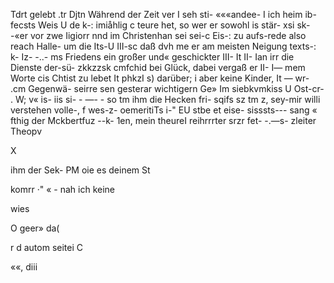 Tdrt gelebt
.tr Djtn
Während der Zeit ver I seh sti- «««andee- I
ich heim ib- fecsts Weis U de k-: imiåhlig c
teure het, so wer er sowohl is stär- xsi sk- -«er vor zwe
Iigiorr nnd im Christenhan sei sei-c Eis-: zu aufs-rede
also reach Halle- um die Its-U III-sc daß dvh me
er am meisten Neigung texts-: k- Iz- -..- ms Friedens
ein großer und« geschickter III- It II-
Ian irr die Dienste der-sü- zkkzzsk cmfchid bei
Glück, dabei vergaß er II- I— mem Worte
cis Chtist zu lebet It phkzI s) darüber; i
aber keine Kinder, It — wr- .cm Gegenwä-
seirre sen gesterar wichtigern Ge»
Im siebkvmkiss U Ost-cr- .
W; v« is- iis si- - —- - so tm ihm
die Hecken fri- sqifs sz tm z, sey-mir willi
verstehen volle-, f wes-z- oemeritiTs i-" EU
stbe et eise- sisssts--- sang « fthig
der Mckbertfuz --k- 1en, mein theureI
reihrrrter srzr fet- -.—s- zleiter Theopv

X

ihm der Sek- PM oie es deinem St

komrr ·" « - nah ich keine

wies

O geer» da(

r d autom
seitei C

««, diii

